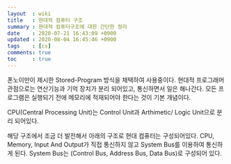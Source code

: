```yaml
---
layout  : wiki
title   : 현대적 컴퓨터 구조
summary : 현대적 컴퓨터구조에 대한 간단한 정리
date    : 2020-07-21 16:43:09 +0900
updated : 2020-08-04 16:45:46 +0900
tags    : [cs]
comments: true
toc     : true
---
```


폰노이만이 제시한 Stored-Program 방식을 채택하여 사용중이다.
현대적 프로그래머 관점으로는 연산기능과 기억 장치가 분리 되어있고, 통신하면서 일은 해나간다.
모든 프로그램은 실행되기 전에 메모리에 적재되어야 한다는 것이 기본 개념이다.

CPU(Central Processing Unit)는 Control Unit과 Arthimetic/ Logic Unit으로 분리 되어있다.

해당 구조에서 조금 더 발전해서 아래의 구조로 현대 컴퓨터는 구성되어있다.
CPU, Memory, Input And Output가 직접 통신하지 않고 System Bus를 이용하여 통신하게 된다.
System Bus는 (Control Bus, Address Bus, Data Bus)로 구성되어 있다.

